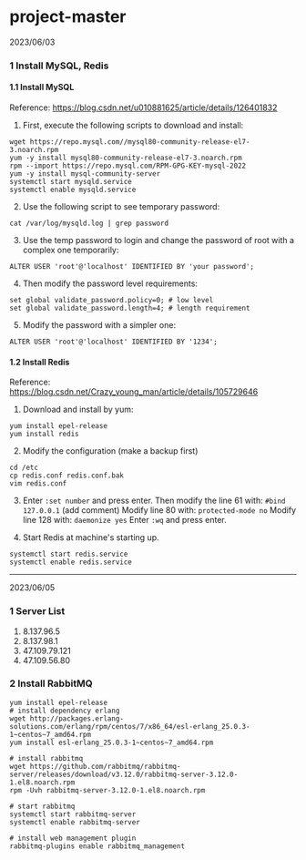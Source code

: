 # project-master

2023/06/03

### 1 Install MySQL, Redis

#### 1.1 Install MySQL

Reference: https://blog.csdn.net/u010881625/article/details/126401832

1. First, execute the following scripts to download and install:

```shell
wget https://repo.mysql.com//mysql80-community-release-el7-3.noarch.rpm
yum -y install mysql80-community-release-el7-3.noarch.rpm
rpm --import https://repo.mysql.com/RPM-GPG-KEY-mysql-2022
yum -y install mysql-community-server
systemctl start mysqld.service
systemctl enable mysqld.service
```

2. Use the following script to see temporary password:

`cat /var/log/mysqld.log | grep password`

3. Use the temp password to login and change the password of root with a complex one temporarily:

`ALTER USER 'root'@'localhost' IDENTIFIED BY 'your password';`

4. Then modify the password level requirements:

```mysql
set global validate_password.policy=0; # low level
set global validate_password.length=4; # length requirement
```

5. Modify the password with a simpler one:

`ALTER USER 'root'@'localhost' IDENTIFIED BY '1234';`

#### 1.2 Install Redis

Reference: https://blog.csdn.net/Crazy_young_man/article/details/105729646

1. Download and install by yum:

```shell
yum install epel-release
yum install redis
```

2. Modify the configuration (make a backup first)

```shell
cd /etc
cp redis.conf redis.conf.bak
vim redis.conf
```

3. Enter `:set number` and press enter. 
   Then modify the line 61 with: `#bind 127.0.0.1` (add comment)
   Modify line 80 with: `protected-mode no`
   Modify line 128 with: `daemonize yes`
   Enter `:wq` and press enter. 

4. Start Redis at machine's starting up.

```shell
systemctl start redis.service
systemctl enable redis.service
```

<hr>

2023/06/05

### 1 Server List

1. 8.137.96.5
2. 8.137.98.1
3. 47.109.79.121
4. 47.109.56.80
### 2 Install RabbitMQ

```shell
yum install epel-release
# install dependency erlang
wget http://packages.erlang-solutions.com/erlang/rpm/centos/7/x86_64/esl-erlang_25.0.3-1~centos~7_amd64.rpm
yum install esl-erlang_25.0.3-1~centos~7_amd64.rpm

# install rabbitmq
wget https://github.com/rabbitmq/rabbitmq-server/releases/download/v3.12.0/rabbitmq-server-3.12.0-1.el8.noarch.rpm
rpm -Uvh rabbitmq-server-3.12.0-1.el8.noarch.rpm 

# start rabbitmq
systemctl start rabbitmq-server
systemctl enable rabbitmq-server

# install web management plugin
rabbitmq-plugins enable rabbitmq_management
```

